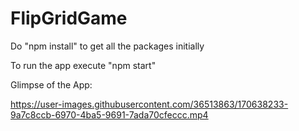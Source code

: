 # FlipGridGame

Do "npm install" to get all the packages initially

To run the app execute "npm start"

Glimpse of the App:

https://user-images.githubusercontent.com/36513863/170638233-9a7c8ccb-6970-4ba5-9691-7ada70cfeccc.mp4
